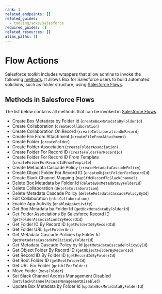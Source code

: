 ```yaml
---
rank: 3
related_endpoints: []
related_guides:
  - tooling/sdks/salesforce
required_guides: []
related_resources: []
alias_paths: []
---
```


# Flow Actions

Salesforce toolkit includes wrappers that allow admins
to invoke the following [methods]. It allows Box for Salesforce
users to build automated solutions, such as folder structure,
using [Salesforce Flows].

## Methods in Salesforce Flows

The list below contains all methods that can be invoked in
[Salesforce Flows].

- Create Box Metadata by Folder Id (`createBoxMetadataByFolderId`)
- Create Collaboration (`createCollaboration`)
- Create Collaboration On Record (`createCollaborationOnRecord`)
- Create File From Attachment (`createFileFromAttachment`)
- Create Folder (`createFolder`)
- Create Folder Association (`createFolderAssociation`)
- Create Folder For Record ID (`createFolderForRecordId`)
- Create Folder For Record ID From Template (`createFolderForRecordIdFromTemplate`)
- Create Metadata Cascade Policy (`createMetadataCascadePolicy`)
- Create Object Folder For Record ID (`createObjectFolderForRecordId`)
- Create Slack Channel Mapping (`mapSfdcRecordToSlackChannel`)
- Delete Box Metadata by Folder Id (`deleteBoxMetadataByFolderId`)
- Delete Collaboration (`deleteCollaboration`)
- Delete Metadata Cascade Policy (`deleteMetadataCascadePolicyById`)
- Edit Collaboration (`editCollaboration`)
- Enable App Activity (`enableAppActivity`)
- Get Box Metadata by Folder Id (`getBoxMetadataByFolderId`)
- Get Folder Associations By Salesforce Record ID (`getFolderAssociationsByRecordId`)
- Get Folder ID By Record ID (`getFolderIdByRecordId`)
- Get Folder URL (`getFolderUrl`)
- Get Metadata Cascade Policies by Folder Id (`getMetadataCascadePoliciesByFolderId`)
- Get Metadata Cascade Policy by Id (`getMetadataCascadePolicyById`)
- Get Object Folder By Record ID (`getObjectFolderByRecordId`)
- Get Record ID By Folder ID (`getRecordIdByFolderId`)
- Get Root Folder ID (`getRootFolderId`)
- Get URL For Folder (`getUrlForFolder`)
- Move Folder (`moveFolder`)
- Set Slack Channel Access Management Disabled
(`setSlackChannelAccessManagementDisabled`)
- Update Box Metadata by Folder Id (`updateBoxMetadataByFolderId`)

[methods]: g://tooling/salesforce-toolkit/methods
[Salesforce Flows]: https://help.salesforce.com/s/articleView?id=sf.flow.htm&type=5